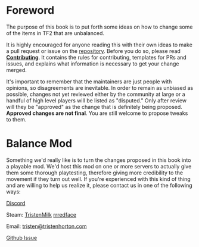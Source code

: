 # Foreword

The purpose of this book is to put forth some ideas on how to change some of the items in TF2 that are unbalanced.

It is highly encouraged for anyone reading this with their own ideas to make a pull request or issue on the [repository](https://github.com/balancetf/balancetf).
Before you do so, please read **[Contributing](contributing.md)**. It contains the rules for contributing, templates for PRs and issues, and explains what information is necessary to get your change merged.

It's important to remember that the maintainers are just people with opinions, so disagreements are inevitable. In order to remain as unbiased as possible, changes not yet reviewed either by the community at large or a handful of high level players will be listed as "disputed." Only after review will they be "approved" as the change that is definitely being proposed. **Approved changes are not final**. You are still welcome to propose tweaks to them.

# Balance Mod

Something we'd really like is to turn the changes proposed in this book into a playable mod. We'd host this mod on one or more servers to actually give them some thorough playtesting, therefore giving more credibility to the movement if they turn out well. If you're experienced with this kind of thing and are willing to help us realize it, please contact us in one of the following ways:

[Discord](https://discord.gg/7GmCDUP)

Steam: [TristenMilk](https://steamcommunity.com/id/TristenMilk) [rrredface](https://steamcommunity.com/id/bananabrrred)

Email: tristen@tristenhorton.com

[Github Issue](https://github.com/balancetf/balancetf/issues/new)
